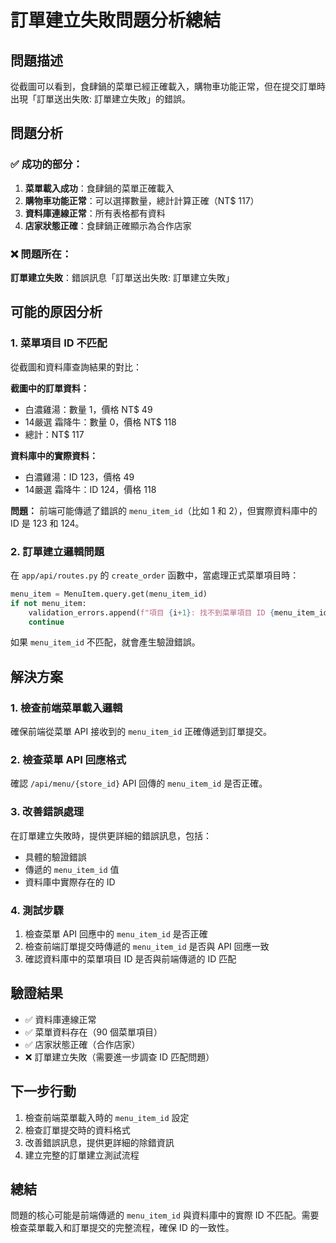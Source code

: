 # 訂單建立失敗問題分析總結

## 問題描述
從截圖可以看到，食肆鍋的菜單已經正確載入，購物車功能正常，但在提交訂單時出現「訂單送出失敗: 訂單建立失敗」的錯誤。

## 問題分析

### ✅ 成功的部分：
1. **菜單載入成功**：食肆鍋的菜單正確載入
2. **購物車功能正常**：可以選擇數量，總計計算正確（NT$ 117）
3. **資料庫連線正常**：所有表格都有資料
4. **店家狀態正確**：食肆鍋正確顯示為合作店家

### ❌ 問題所在：
**訂單建立失敗**：錯誤訊息「訂單送出失敗: 訂單建立失敗」

## 可能的原因分析

### 1. 菜單項目 ID 不匹配
從截圖和資料庫查詢結果的對比：

**截圖中的訂單資料：**
- 白濃雞湯：數量 1，價格 NT$ 49
- 14嚴選 霜降牛：數量 0，價格 NT$ 118
- 總計：NT$ 117

**資料庫中的實際資料：**
- 白濃雞湯：ID 123，價格 49
- 14嚴選 霜降牛：ID 124，價格 118

**問題：** 前端可能傳遞了錯誤的 `menu_item_id`（比如 1 和 2），但實際資料庫中的 ID 是 123 和 124。

### 2. 訂單建立邏輯問題
在 `app/api/routes.py` 的 `create_order` 函數中，當處理正式菜單項目時：

```python
menu_item = MenuItem.query.get(menu_item_id)
if not menu_item:
    validation_errors.append(f"項目 {i+1}: 找不到菜單項目 ID {menu_item_id}")
    continue
```

如果 `menu_item_id` 不匹配，就會產生驗證錯誤。

## 解決方案

### 1. 檢查前端菜單載入邏輯
確保前端從菜單 API 接收到的 `menu_item_id` 正確傳遞到訂單提交。

### 2. 檢查菜單 API 回應格式
確認 `/api/menu/{store_id}` API 回傳的 `menu_item_id` 是否正確。

### 3. 改善錯誤處理
在訂單建立失敗時，提供更詳細的錯誤訊息，包括：
- 具體的驗證錯誤
- 傳遞的 `menu_item_id` 值
- 資料庫中實際存在的 ID

### 4. 測試步驟
1. 檢查菜單 API 回應中的 `menu_item_id` 是否正確
2. 檢查前端訂單提交時傳遞的 `menu_item_id` 是否與 API 回應一致
3. 確認資料庫中的菜單項目 ID 是否與前端傳遞的 ID 匹配

## 驗證結果
- ✅ 資料庫連線正常
- ✅ 菜單資料存在（90 個菜單項目）
- ✅ 店家狀態正確（合作店家）
- ❌ 訂單建立失敗（需要進一步調查 ID 匹配問題）

## 下一步行動
1. 檢查前端菜單載入時的 `menu_item_id` 設定
2. 檢查訂單提交時的資料格式
3. 改善錯誤訊息，提供更詳細的除錯資訊
4. 建立完整的訂單建立測試流程

## 總結
問題的核心可能是前端傳遞的 `menu_item_id` 與資料庫中的實際 ID 不匹配。需要檢查菜單載入和訂單提交的完整流程，確保 ID 的一致性。
